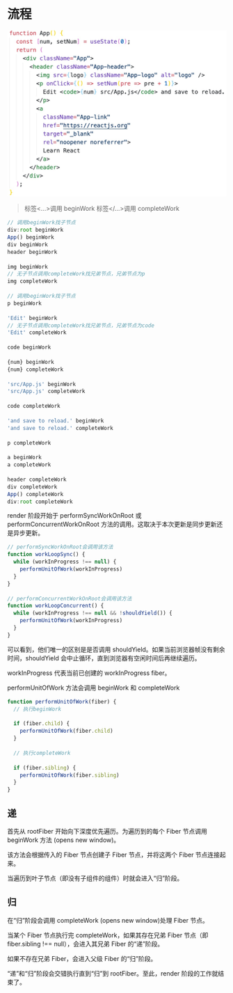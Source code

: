 # 流程

![1](../../img/1.jpg)

> 标签<...>调用 beginWork 标签</...>调用 completeWork

```js
// 调用beginWork找子节点
div:root beginWork
App() beginWork
div beginWork
header beginWork

img beginWork
// 无子节点调用completeWork找兄弟节点，兄弟节点为p
img completeWork

// 调用beginWork找子节点
p beginWork

'Edit' beginWork
// 无子节点调用completeWork找兄弟节点，兄弟节点为code
'Edit' completeWork

code beginWork

{num} beginWork
{num} completeWork

'src/App.js' beginWork
'src/App.js' completeWork

code completeWork

'and save to reload.' beginWork
'and save to reload.' completeWork

p completeWork

a beginWork
a completeWork

header completeWork
div completeWork
App() completeWork
div:root completeWork
```

render 阶段开始于 performSyncWorkOnRoot 或 performConcurrentWorkOnRoot 方法的调用。这取决于本次更新是同步更新还是异步更新。

```js
// performSyncWorkOnRoot会调用该方法
function workLoopSync() {
  while (workInProgress !== null) {
    performUnitOfWork(workInProgress)
  }
}

// performConcurrentWorkOnRoot会调用该方法
function workLoopConcurrent() {
  while (workInProgress !== null && !shouldYield()) {
    performUnitOfWork(workInProgress)
  }
}
```

可以看到，他们唯一的区别是是否调用 shouldYield。如果当前浏览器帧没有剩余时间，shouldYield 会中止循环，直到浏览器有空闲时间后再继续遍历。

workInProgress 代表当前已创建的 workInProgress fiber。

performUnitOfWork 方法会调用 beginWork 和 completeWork

```js
function performUnitOfWork(fiber) {
  // 执行beginWork

  if (fiber.child) {
    performUnitOfWork(fiber.child)
  }

  // 执行completeWork

  if (fiber.sibling) {
    performUnitOfWork(fiber.sibling)
  }
}
```

## 递

首先从 rootFiber 开始向下深度优先遍历。为遍历到的每个 Fiber 节点调用 beginWork 方法 (opens new window)。

该方法会根据传入的 Fiber 节点创建子 Fiber 节点，并将这两个 Fiber 节点连接起来。

当遍历到叶子节点（即没有子组件的组件）时就会进入“归”阶段。

## 归

在“归”阶段会调用 completeWork (opens new window)处理 Fiber 节点。

当某个 Fiber 节点执行完 completeWork，如果其存在兄弟 Fiber 节点（即 fiber.sibling !== null），会进入其兄弟 Fiber 的“递”阶段。

如果不存在兄弟 Fiber，会进入父级 Fiber 的“归”阶段。

“递”和“归”阶段会交错执行直到“归”到 rootFiber。至此，render 阶段的工作就结束了。
